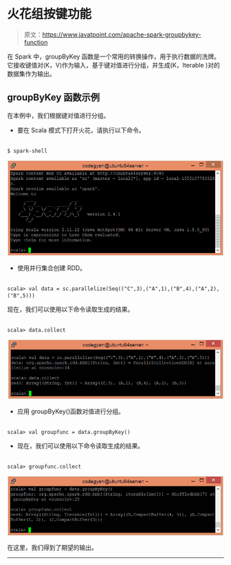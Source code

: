 # 火花组按键功能

> 原文：<https://www.javatpoint.com/apache-spark-groupbykey-function>

在 Spark 中，groupByKey 函数是一个常用的转换操作，用于执行数据的洗牌。它接收键值对(K，V)作为输入，基于键对值进行分组，并生成(K，Iterable <v>)对的数据集作为输出。</v>

## groupByKey 函数示例

在本例中，我们根据键对值进行分组。

*   要在 Scala 模式下打开火花，请执行以下命令。

```

$ spark-shell

```

![Spark groupByKey Function](img/df5c9fb28d8c2f7a6d3a5a4ec2d50879.png)

*   使用并行集合创建 RDD。

```

scala> val data = sc.parallelize(Seq(("C",3),("A",1),("B",4),("A",2),("B",5)))

```

现在，我们可以使用以下命令读取生成的结果。

```

scala> data.collect

```

![Spark groupByKey Function](img/5a722fd1aba94ab3d12444d6b987e936.png)

*   应用 groupByKey()函数对值进行分组。

```

scala> val groupfunc = data.groupByKey()

```

*   现在，我们可以使用以下命令读取生成的结果。

```

scala> groupfunc.collect

```

![Spark groupByKey Function](img/a43eac0c2f0eabb0c6e0e84f82db0d2c.png)

在这里，我们得到了期望的输出。

* * *